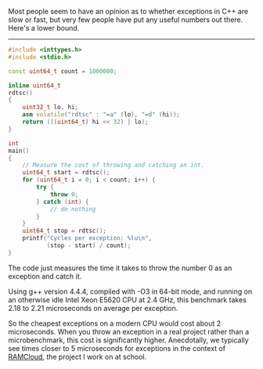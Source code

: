Most people seem to have an opinion as to whether exceptions in C++ are slow or
fast, but very few people have put any useful numbers out there. Here's a lower
bound.

---

```c++
#include <inttypes.h>
#include <stdio.h>

const uint64_t count = 1000000;

inline uint64_t
rdtsc()
{
    uint32_t lo, hi;
    asm volatile("rdtsc" : "=a" (lo), "=d" (hi));
    return (((uint64_t) hi << 32) | lo);
}

int
main()
{
    // Measure the cost of throwing and catching an int.
    uint64_t start = rdtsc();
    for (uint64_t i = 0; i < count; i++) {
        try {
            throw 0;
        } catch (int) {
            // do nothing
        }
    }
    uint64_t stop = rdtsc();
    printf("Cycles per exception: %lu\n",
           (stop - start) / count);
}
```

The code just measures the time it takes to throw the number 0 as an exception
and catch it.

Using g++ version 4.4.4, compiled with -O3 in 64-bit mode, and running on an
otherwise idle Intel Xeon E5620 CPU at 2.4 GHz, this benchmark takes 2.18 to
2.21 microseconds on average per exception.

So the cheapest exceptions on a modern CPU would cost about 2 microseconds.
When you throw an exception in a real project rather than a microbenchmark,
this cost is significantly higher. Anecdotally, we typically see times closer
to 5 microseconds for exceptions in the context of
[RAMCloud](https://web.stanford.edu/~ouster/cgi-bin/projects.php#ramcloud),
the project I work on at school.
